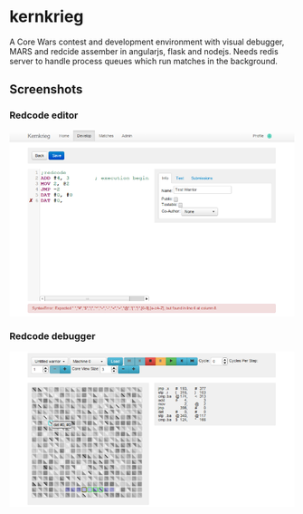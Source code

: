 kernkrieg
=========

A Core Wars contest and development environment with visual debugger, MARS and redcide assember in angularjs, flask and nodejs. Needs redis server to handle process queues which run matches in the background.

Screenshots
-----------

### Redcode editor

![In app redcode editor](editor.png "In app redcode editor")

### Redcode debugger

![In app MARS debugger](debugger.png "In app MARS debugger")
